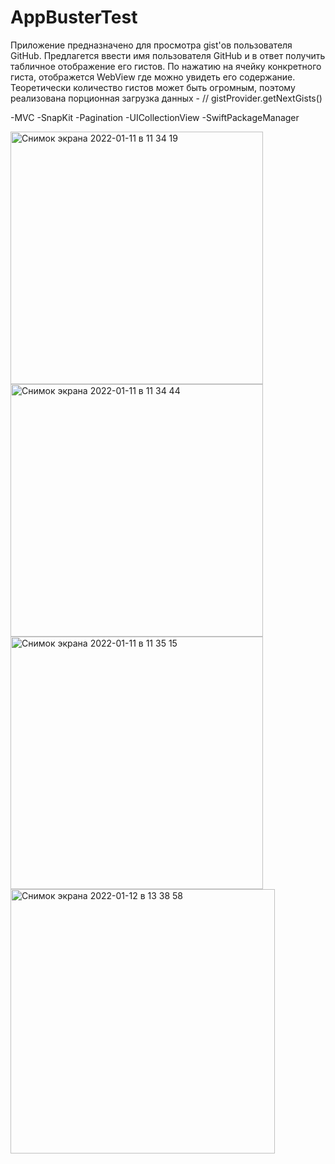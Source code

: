 # AppBusterTest
Приложение предназначено для просмотра gist'ов пользователя GitHub.
Предлагется ввести имя пользователя GitHub и в ответ получить табличное отображение его гистов.
По нажатию на ячейку конкретного гиста, отображется WebView где можно увидеть его содержание.
Теоретически количество гистов может быть огромным, поэтому реализована порционная загрузка данных - // gistProvider.getNextGists()

-MVC
-SnapKit
-Pagination
-UICollectionView
-SwiftPackageManager



<img width="404" alt="Снимок экрана 2022-01-11 в 11 34 19" src="https://user-images.githubusercontent.com/80914789/148912321-7a951af2-df96-4be0-b289-3ffaf582f23c.png">
<img width="404" alt="Снимок экрана 2022-01-11 в 11 34 44" src="https://user-images.githubusercontent.com/80914789/148912443-b26d3c6d-961c-4043-b853-71c398800910.png">
<img width="404" alt="Снимок экрана 2022-01-11 в 11 35 15" src="https://user-images.githubusercontent.com/80914789/148912455-8e33c613-6e26-4ee8-b7c4-638a15514173.png">
<img width="423" alt="Снимок экрана 2022-01-12 в 13 38 58" src="https://user-images.githubusercontent.com/80914789/149117917-e6209c39-7729-42a7-add8-a8665a4c523c.png">
